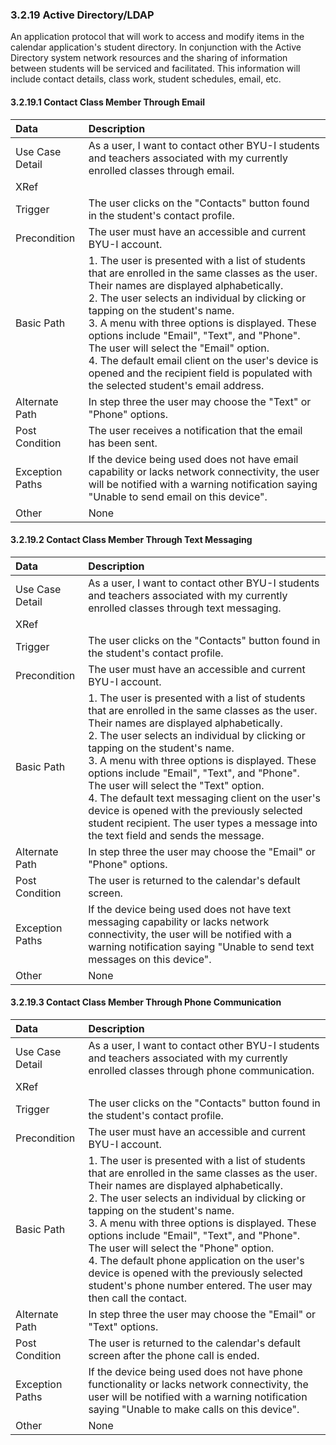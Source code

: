 ### 3.2.19 Active Directory/LDAP

An application protocol that will work to access and modify items in the calendar application's student directory. In conjunction with the Active Directory system network resources and the sharing of information between students will be serviced and facilitated. This information will include contact details, class work, student schedules, email, etc.

#### 3.2.19.1 Contact Class Member Through Email

| Data          | Description |
|:--------------| :--------------|
|Use Case Detail| As a user, I want to contact other BYU-I students and teachers associated with my currently enrolled classes through email.|
|XRef           | |
|Trigger        | The user clicks on the "Contacts" button found in the student's contact profile. |
|Precondition   | The user must have an accessible and current BYU-I account. |
|Basic Path     | 1. The user is presented with a list of students that are enrolled in the same classes as the user. Their names are displayed alphabetically.<br> 2. The user selects an individual by clicking or tapping on the student's name.<br> 3. A menu with three options is displayed. These options include "Email", "Text", and "Phone". The user will select the "Email" option.<br> 4. The default email client on the user's device is opened and the recipient field is populated with the selected student's email address.|
|Alternate Path | In step three the user may choose the "Text" or "Phone" options.|
|Post Condition | The user receives a notification that the email has been sent.|
|Exception Paths| If the device being used does not have email capability or lacks network connectivity, the user will be notified with a warning notification saying "Unable to send email on this device".|
|Other          | None|

#### 3.2.19.2 Contact Class Member Through Text Messaging

| Data          | Description |
|:--------------| :--------------|
|Use Case Detail| As a user, I want to contact other BYU-I students and teachers associated with my currently enrolled classes through text messaging.|
|XRef           | |
|Trigger        | The user clicks on the "Contacts" button found in the student's contact profile. |
|Precondition   | The user must have an accessible and current BYU-I account. |
|Basic Path     | 1. The user is presented with a list of students that are enrolled in the same classes as the user. Their names are displayed alphabetically.<br> 2. The user selects an individual by clicking or tapping on the student's name.<br> 3. A menu with three options is displayed. These options include "Email", "Text", and "Phone". The user will select the "Text" option.<br> 4. The default text messaging client on the user's device is opened with the previously selected student recipient. The user types a message into the text field and sends the message.|
|Alternate Path | In step three the user may choose the "Email" or "Phone" options.|
|Post Condition | The user is returned to the calendar's default screen.|
|Exception Paths| If the device being used does not have text messaging capability or lacks network connectivity, the user will be notified with a warning notification saying "Unable to send text messages on this device".|
|Other          | None|

#### 3.2.19.3 Contact Class Member Through Phone Communication

| Data          | Description |
|:--------------| :--------------|
|Use Case Detail| As a user, I want to contact other BYU-I students and teachers associated with my currently enrolled classes through phone communication.|
|XRef           | |
|Trigger        | The user clicks on the "Contacts" button found in the student's contact profile. |
|Precondition   | The user must have an accessible and current BYU-I account. |
|Basic Path     | 1. The user is presented with a list of students that are enrolled in the same classes as the user. Their names are displayed alphabetically.<br> 2. The user selects an individual by clicking or tapping on the student's name.<br> 3. A menu with three options is displayed. These options include "Email", "Text", and "Phone". The user will select the "Phone" option.<br> 4. The default phone application on the user's device is opened with the previously selected student's phone number entered. The user may then call the contact.|
|Alternate Path | In step three the user may choose the "Email" or "Text" options.|
|Post Condition | The user is returned to the calendar's default screen after the phone call is ended.|
|Exception Paths| If the device being used does not have phone functionality or lacks network connectivity, the user will be notified with a warning notification saying "Unable to make calls on this device".|
|Other          | None|

